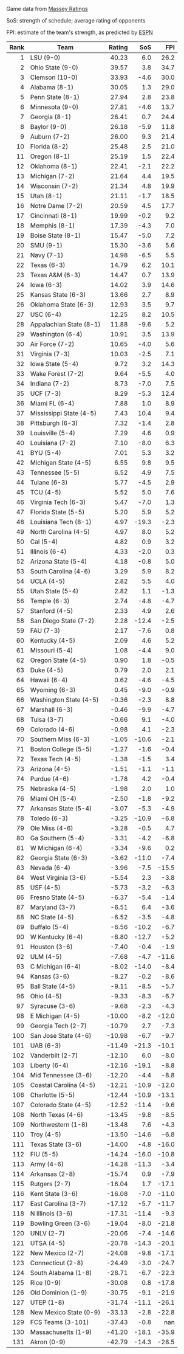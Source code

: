 Game data from [Massey Ratings](https://www.masseyratings.com/data)

SoS: strength of schedule; average rating of opponents

FPI: estimate of the team's strength, as predicted by
[ESPN](http://www.espn.com/college-football/statistics/teamratings)

Rank |           Team            | Rating |  SoS  |  FPI  
----:| ------------------------- | ------:| -----:| -----:
   1 | LSU (9-0)                 |  40.23 |   6.0 |  26.2
   2 | Ohio State (9-0)          |  39.57 |   3.8 |  34.7
   3 | Clemson (10-0)            |  33.93 |  -4.6 |  30.0
   4 | Alabama (8-1)             |  30.05 |   1.3 |  29.0
   5 | Penn State (8-1)          |  27.94 |   2.8 |  23.8
   6 | Minnesota (9-0)           |  27.81 |  -4.6 |  13.7
   7 | Georgia (8-1)             |  26.41 |   0.7 |  24.4
   8 | Baylor (9-0)              |  26.18 |  -5.9 |  11.8
   9 | Auburn (7-2)              |  26.00 |   9.3 |  21.4
  10 | Florida (8-2)             |  25.48 |   2.5 |  21.0
  11 | Oregon (8-1)              |  25.19 |   1.5 |  22.4
  12 | Oklahoma (8-1)            |  22.41 |  -2.1 |  22.2
  13 | Michigan (7-2)            |  21.64 |   4.4 |  19.5
  14 | Wisconsin (7-2)           |  21.34 |   4.8 |  19.9
  15 | Utah (8-1)                |  21.11 |  -1.7 |  18.5
  16 | Notre Dame (7-2)          |  20.59 |   4.5 |  17.7
  17 | Cincinnati (8-1)          |  19.99 |  -0.2 |   9.2
  18 | Memphis (8-1)             |  17.39 |  -4.3 |   7.0
  19 | Boise State (8-1)         |  15.47 |  -5.0 |   7.2
  20 | SMU (9-1)                 |  15.30 |  -3.6 |   5.6
  21 | Navy (7-1)                |  14.98 |  -6.5 |   5.5
  22 | Texas (6-3)               |  14.79 |   6.2 |  10.1
  23 | Texas A&M (6-3)           |  14.47 |   0.7 |  13.9
  24 | Iowa (6-3)                |  14.02 |   3.9 |  14.6
  25 | Kansas State (6-3)        |  13.66 |   2.7 |   8.9
  26 | Oklahoma State (6-3)      |  12.93 |   3.5 |   9.7
  27 | USC (6-4)                 |  12.25 |   8.2 |  10.5
  28 | Appalachian State (8-1)   |  11.88 |  -9.6 |   5.2
  29 | Washington (6-4)          |  10.91 |   3.5 |  13.9
  30 | Air Force (7-2)           |  10.65 |  -4.0 |   5.6
  31 | Virginia (7-3)            |  10.03 |  -2.5 |   7.1
  32 | Iowa State (5-4)          |   9.72 |   3.2 |  14.3
  33 | Wake Forest (7-2)         |   9.64 |  -5.5 |   4.0
  34 | Indiana (7-2)             |   8.73 |  -7.0 |   7.5
  35 | UCF (7-3)                 |   8.29 |  -5.3 |  12.4
  36 | Miami FL (6-4)            |   7.88 |   1.0 |   8.9
  37 | Mississippi State (4-5)   |   7.43 |  10.4 |   9.4
  38 | Pittsburgh (6-3)          |   7.32 |  -1.4 |   2.8
  39 | Louisville (5-4)          |   7.29 |   4.6 |   0.9
  40 | Louisiana (7-2)           |   7.10 |  -8.0 |   6.3
  41 | BYU (5-4)                 |   7.01 |   5.3 |   3.2
  42 | Michigan State (4-5)      |   6.55 |   9.8 |   9.5
  43 | Tennessee (5-5)           |   6.52 |   4.9 |   7.5
  44 | Tulane (6-3)              |   5.77 |  -4.5 |   2.9
  45 | TCU (4-5)                 |   5.52 |   5.0 |   7.6
  46 | Virginia Tech (6-3)       |   5.47 |  -7.0 |   1.3
  47 | Florida State (5-5)       |   5.20 |   5.9 |   5.2
  48 | Louisiana Tech (8-1)      |   4.97 | -19.3 |  -2.3
  49 | North Carolina (4-5)      |   4.97 |   8.0 |   5.2
  50 | Cal (5-4)                 |   4.82 |   0.9 |   3.2
  51 | Illinois (6-4)            |   4.33 |  -2.0 |   0.3
  52 | Arizona State (5-4)       |   4.18 |  -0.8 |   5.0
  53 | South Carolina (4-6)      |   3.29 |   5.9 |   8.2
  54 | UCLA (4-5)                |   2.82 |   5.5 |   4.0
  55 | Utah State (5-4)          |   2.82 |   1.1 |  -1.3
  56 | Temple (6-3)              |   2.74 |  -4.8 |  -4.7
  57 | Stanford (4-5)            |   2.33 |   4.9 |   2.6
  58 | San Diego State (7-2)     |   2.28 | -12.4 |  -2.5
  59 | FAU (7-3)                 |   2.17 |  -7.6 |   0.8
  60 | Kentucky (4-5)            |   2.09 |   4.6 |   5.2
  61 | Missouri (5-4)            |   1.08 |  -4.4 |   9.0
  62 | Oregon State (4-5)        |   0.90 |   1.8 |  -0.5
  63 | Duke (4-5)                |   0.79 |   2.0 |   2.1
  64 | Hawaii (6-4)              |   0.62 |  -4.6 |  -4.5
  65 | Wyoming (6-3)             |   0.45 |  -9.0 |  -0.9
  66 | Washington State (4-5)    |  -0.36 |  -2.3 |   8.8
  67 | Marshall (6-3)            |  -0.46 |  -9.9 |  -4.7
  68 | Tulsa (3-7)               |  -0.66 |   9.1 |  -4.0
  69 | Colorado (4-6)            |  -0.98 |   4.1 |  -2.3
  70 | Southern Miss (6-3)       |  -1.05 | -10.6 |  -2.1
  71 | Boston College (5-5)      |  -1.27 |  -1.6 |  -0.4
  72 | Texas Tech (4-5)          |  -1.38 |  -1.5 |   3.4
  73 | Arizona (4-5)             |  -1.51 |  -1.1 |  -1.1
  74 | Purdue (4-6)              |  -1.78 |   4.2 |  -0.4
  75 | Nebraska (4-5)            |  -1.98 |   2.0 |   1.0
  76 | Miami OH (5-4)            |  -2.50 |  -1.8 |  -9.2
  77 | Arkansas State (5-4)      |  -3.07 |  -5.3 |  -4.9
  78 | Toledo (6-3)              |  -3.25 | -10.9 |  -6.8
  79 | Ole Miss (4-6)            |  -3.28 |  -0.5 |   4.7
  80 | Ga Southern (5-4)         |  -3.31 |  -4.2 |  -6.8
  81 | W Michigan (6-4)          |  -3.34 |  -9.6 |   0.2
  82 | Georgia State (6-3)       |  -3.62 | -11.0 |  -7.4
  83 | Nevada (6-4)              |  -3.96 |  -7.5 | -15.5
  84 | West Virginia (3-6)       |  -5.54 |   2.3 |  -3.8
  85 | USF (4-5)                 |  -5.73 |  -3.2 |  -6.3
  86 | Fresno State (4-5)        |  -6.37 |  -5.4 |  -1.4
  87 | Maryland (3-7)            |  -6.51 |   6.4 |  -3.6
  88 | NC State (4-5)            |  -6.52 |  -3.5 |  -4.8
  89 | Buffalo (5-4)             |  -6.56 | -10.2 |  -6.7
  90 | W Kentucky (6-4)          |  -6.80 | -12.7 |  -5.2
  91 | Houston (3-6)             |  -7.40 |  -0.4 |  -1.9
  92 | ULM (4-5)                 |  -7.68 |  -4.7 | -11.6
  93 | C Michigan (6-4)          |  -8.02 | -14.0 |  -8.4
  94 | Kansas (3-6)              |  -8.27 |  -0.2 |  -8.6
  95 | Ball State (4-5)          |  -9.11 |  -8.5 |  -5.7
  96 | Ohio (4-5)                |  -9.33 |  -8.3 |  -6.7
  97 | Syracuse (3-6)            |  -9.68 |  -2.3 |  -4.3
  98 | E Michigan (4-5)          | -10.00 |  -8.2 | -12.0
  99 | Georgia Tech (2-7)        | -10.79 |   2.7 |  -7.3
 100 | San Jose State (4-6)      | -10.98 |  -6.7 |  -9.7
 101 | UAB (6-3)                 | -11.49 | -21.3 | -10.1
 102 | Vanderbilt (2-7)          | -12.10 |   6.0 |  -8.0
 103 | Liberty (6-4)             | -12.16 | -19.1 |  -8.8
 104 | Mid Tennessee (3-6)       | -12.20 |  -4.4 |  -8.8
 105 | Coastal Carolina (4-5)    | -12.21 | -10.9 | -12.0
 106 | Charlotte (5-5)           | -12.44 | -10.9 | -13.1
 107 | Colorado State (4-5)      | -12.52 | -11.4 |  -9.6
 108 | North Texas (4-6)         | -13.45 |  -9.8 |  -8.5
 109 | Northwestern (1-8)        | -13.48 |   7.6 |  -4.3
 110 | Troy (4-5)                | -13.50 | -14.6 |  -6.8
 111 | Texas State (3-6)         | -14.00 |  -4.8 | -16.0
 112 | FIU (5-5)                 | -14.24 | -16.0 | -10.8
 113 | Army (4-6)                | -14.28 | -11.3 |  -3.4
 114 | Arkansas (2-8)            | -15.74 |   0.9 |  -7.9
 115 | Rutgers (2-7)             | -16.04 |   1.7 | -17.1
 116 | Kent State (3-6)          | -16.08 |  -7.0 | -11.0
 117 | East Carolina (3-7)       | -17.12 |  -5.7 | -11.7
 118 | N Illinois (3-6)          | -17.31 | -11.4 |  -9.3
 119 | Bowling Green (3-6)       | -19.04 |  -8.0 | -21.8
 120 | UNLV (2-7)                | -20.06 |  -7.4 | -14.6
 121 | UTSA (4-5)                | -20.78 | -14.3 | -20.1
 122 | New Mexico (2-7)          | -24.08 |  -9.8 | -17.1
 123 | Connecticut (2-8)         | -24.49 |  -3.0 | -24.7
 124 | South Alabama (1-8)       | -28.71 |  -6.7 | -22.3
 125 | Rice (0-9)                | -30.08 |   0.8 | -17.8
 126 | Old Dominion (1-9)        | -30.75 |  -9.1 | -21.9
 127 | UTEP (1-8)                | -31.74 | -11.1 | -26.1
 128 | New Mexico State (0-9)    | -33.13 |  -2.8 | -22.8
 129 | FCS Teams (3-101)         | -37.43 |  -0.8 |   nan
 130 | Massachusetts (1-9)       | -41.20 | -18.1 | -35.9
 131 | Akron (0-9)               | -42.79 | -14.3 | -28.5
